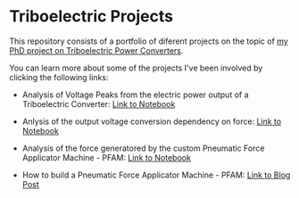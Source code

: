 # Triboelectric Projects

This repository consists of a portfolio of diferent projects on the topic of [my PhD project on Triboelectric Power Converters](https://run.unl.pt/handle/10362/162994).

You can learn more about some of the projects I've been involved by clicking the following links:

- Analysis of Voltage Peaks from the electric power output of a Triboelectric Converter: [Link to Notebook](https://github.com/raquelbarras/Triboelectric_projects/blob/main/Voltage_Peak_Analysis.ipynb)

- Anlysis of the output voltage conversion dependency on force: [Link to Notebook](eee)

- Analysis of the force generatored by the custom Pneumatic Force Applicator Machine - PFAM: [Link to Notebook](https://github.com/raquelbarras/Triboelectric_projects/blob/main/PFAM_force_measurement.ipynb)

- How to build a Pneumatic Force Applicator Machine - PFAM: [Link to Blog Post](https://custom-prolabtools.blogspot.com/p/pneumatic-force-applicator-machine-pfam.html)
